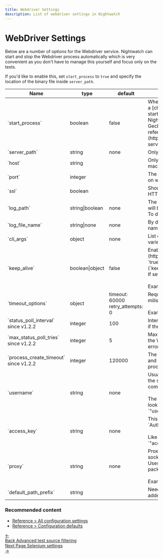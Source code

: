 ```yaml
---
title: Webdriver Settings
description: List of webdriver settings in Nightwatch
---
```


# WebDriver Settings

Below are a number of options for the Webdriver service. Nightwatch can start and stop the Webdriver process automatically which is very convenient as you don't have to manage this yourself and focus only on the tests.

If you'd like to enable this, set `start_process` to `true` and specify the location of the binary file inside `server_path`.
<table class="table table-bordered table-striped">
  <thead>
    <tr>
      <th>Name</th>
      <th>type</th>
      <th style="width: 50px;">default</th>
      <th>description</th>
    </tr>
  </thead>
  <tbody>
    <tr>
      <td>`start_process`</td>
      <td>boolean</td>
      <td>false</td>
      <td>When this is enabled, the Webdriver server is run in background in a [child process](https://nodejs.org/api/child_process.html) and started/stopped automatically.
        <br/>Nightwatch includes support for managing Chromedriver, Geckodriver (Firefox), Safaridriver, and Selenium Server. Please refer to the [Install Webdriver](https://v2.nightwatchjs.org/gettingstarted/installation/#webdriver-service) section for details.
      </td>
    </tr>
    <tr>
      <td>`server_path`</td>
      <td>string</td>
      <td>none</td>
      <td>Only useful if `start_process` is enabled. </td>
    </tr>
    <tr>
      <td>`host`</td>
      <td>string</td>
      <td></td>
      <td>Only needed when the Webdriver service is running on a different machine.</td>
    </tr>
    <tr>
      <td>`port`</td>
      <td>integer</td>
      <td></td>
      <td>The port number on which the Webdriver service will listen and/or on which Nightwatch will attempt to connect.</td>
    </tr>
    <tr>
      <td>`ssl`</td>
      <td>boolean</td>
      <td></td>
      <td>Should be set to `true` if connecting to a remote (cloud) service via HTTPS. Also don't forget to set port to 443.</td>
    </tr>
    <tr>
      <td>`log_path`</td>
      <td>string|boolean</td>
      <td>none</td>
      <td>The location where the Webdriver service log file `output.log file will be placed. Defaults to current directory.
        <br/>To disable Webdriver logging, set this to `false`
      </td>
    </tr>
    <tr>
      <td>`log_file_name`</td>
      <td>string|none</td>
      <td>none</td>
      <td>By default, the log file name will be the same as the testsuite file name, but a different filename can be specified as well.</td>
    </tr>
    <tr>
      <td>`cli_args`</td>
      <td>object</td>
      <td>none</td>
      <td>List of cli arguments to be passed to the Webdriver process. This varies for each Webdriver implementation.</td>
    </tr>
    <tr>
      <td>`keep_alive`</td>
      <td>boolean|object</td>
      <td>false</td>
      <td>Enable [HTTP Keep-Alive](https://nodejs.org/api/http.html#http_new_agent_options). If set to `true` the keepAlive
        option is enabled with default settings (`keepAliveMsecs` = 3000).
        <br/>If set to an object, can specify specify the `keepAliveMsecs` value.
        <br/>
        <br/>Example:
      </td>
    </tr>
    <tr>
      <td>`timeout_options`</td>
      <td>object</td>
      <td>
        timeout: 60000
        <br/>
        retry_attempts: 0
      </td>
      <td>Requests to the Webdriver service will timeout in `timeout` miliseconds; a retry will happen `retry_attempts` number
          of times.
        <br/><br/>Example:
      </td>
    </tr>
    <tr>
      <td>`status_poll_interval`<br/><span>since v1.2.2</span></td>
      <td>integer</td>
      <td>100</td>
      <td>Interval (in ms) to use between status ping checks when checking if the Webdriver server is up and running</td>
    </tr>
    <tr>
      <td>`max_status_poll_tries`<br/><span>since v1.2.2</span></td>
      <td>integer</td>
      <td>5</td>
      <td>Maximum number of ping status check attempts when checking if the Webdriver server is up and running before returning a timeout error.</td>
    </tr>
    <tr>
      <td>`process_create_timeout`<br/><span>since v1.2.2</span></td>
      <td>integer</td>
      <td>120000</td>
      <td>The entire time (in ms) to wait for the Node.js process to be created and running (default is 2 min), including spawning the child process and checking the status</td>
    </tr>
    <tr>
      <td>`username`</td>
      <td>string</td>
      <td>none</td>
      <td>Usually only needed for cloud testing Selenium services. In case the server requires credentials this username will
        be used to compute the `Authorization`
        header. <br/><br/>The value can be also an environment variable, in which case it will look like this:<br/>
        `"username" : "${SAUCE_USERNAME}"`
      </td>
    </tr>
    <tr>
      <td>`access_key`</td>
      <td>string</td>
      <td>none</td>
      <td>This field will be used together with `username` to compute the `Authorization` header.
        <br/>
        <br/>Like `username`, the value can be also an environment variable:<br/>
        `"access_key" : "${SAUCE_ACCESS_KEY}"`
      </td>
    </tr>
    <tr>
      <td>`proxy`</td>
      <td>string</td>
      <td>none</td>
      <td>Proxy requests to the Webdriver (or Selenium) service. http, https, socks(v5), socks5, sock4, and pac are accepted.
        <br/>Uses <a href="https://www.npmjs.com/package/proxy-agent" target="_blank">proxy-agent</a> which needs to be installed as a separate package from NPM.
        <br/><br/>Example: `http://user:pass@host:port`
      </td>
    </tr>
    <tr>
      <td>`default_path_prefix`</td>
      <td>string</td>
      <td></td>
      <td>Needed sometimes when using a Selenium Server. The prefix to be added to to all requests (e.g. /wd/hub).
      </td>
    </tr>
 </tbody>
</table>

### Recommended content

- [Reference > All configuration settings](https://nightwatchjs.org/guide/reference/settings.html)
- [Reference > Configuration defaults](https://nightwatchjs.org/guide/reference/defaults.html)

 <div class="doc-pagination pt-40">
  <div class="previous">
    <a href="/guide/configuration/advanced-test-source-filtering.html">
      <span>←</span>
        <div class="d-flex flex-column">
          <span class="smallT">Back</span>
          <span class="bigT">Advanced test source filtering</span>
        </div>
    </a>
  </div>
  <div class="next">
    <a href="/guide/configuration/selenium-settings.html">
        <div class="d-flex flex-column">
          <span class="smallT">Next Page</span>
          <span class="bigT">Selenium settings</span>
        </div>
        <span>→</span>
    </a>
  </div>
</div>
